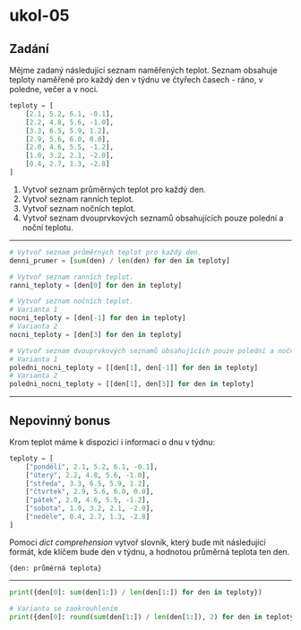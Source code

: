 # ukol-05

## Zadání

Mějme zadaný následující seznam naměřených teplot. Seznam obsahuje teploty naměřené pro každý den v týdnu ve čtyřech časech - ráno, v poledne, večer a v noci.

```py
teploty = [
    [2.1, 5.2, 6.1, -0.1],
    [2.2, 4.8, 5.6, -1.0],
    [3.3, 6.5, 5.9, 1.2],
    [2.9, 5.6, 6.0, 0.0],
    [2.0, 4.6, 5.5, -1.2],
    [1.0, 3.2, 2.1, -2.0],
    [0.4, 2.7, 1.3, -2.8]
]
```

1. Vytvoř seznam průměrných teplot pro každý den.
1. Vytvoř seznam ranních teplot.
1. Vytvoř seznam nočních teplot.
1. Vytvoř seznam dvouprvkových seznamů obsahujících pouze polední a noční teplotu.

---

```py
# Vytvoř seznam průměrných teplot pro každý den.
denni_prumer = [sum(den) / len(den) for den in teploty]

# Vytvoř seznam ranních teplot.
ranni_teploty = [den[0] for den in teploty]

# Vytvoř seznam nočních teplot.
# Varianta 1
nocni_teploty = [den[-1] for den in teploty]
# Varianta 2
nocni_teploty = [den[3] for den in teploty]

# Vytvoř seznam dvouprvkových seznamů obsahujících pouze polední a noční teplotu.
# Varianta 1
poledni_nocni_teploty = [[den[1], den[-1]] for den in teploty]
# Varianta 2
poledni_nocni_teploty = [[den[1], den[3]] for den in teploty]
```

---

## Nepovinný bonus

Krom teplot máme k dispozici i informaci o dnu v týdnu:

```py
teploty = [
    ["pondělí", 2.1, 5.2, 6.1, -0.1],
    ["úterý", 2.2, 4.8, 5.6, -1.0],
    ["středa", 3.3, 6.5, 5.9, 1.2],
    ["čtvrtek", 2.9, 5.6, 6.0, 0.0],
    ["pátek", 2.0, 4.6, 5.5, -1.2],
    ["sobota", 1.0, 3.2, 2.1, -2.0],
    ["neděle", 0.4, 2.7, 1.3, -2.8]
]
```

Pomocí _dict comprehension_ vytvoř slovník, který bude mít následující formát, kde klíčem bude den v týdnu, a hodnotou průměrná teplota ten den.

```
{den: průměrná teplota}
```

---

```py
print({den[0]: sum(den[1:]) / len(den[1:]) for den in teploty})

# Varianta se zaokrouhlením
print({den[0]: round(sum(den[1:]) / len(den[1:]), 2) for den in teploty})
```
